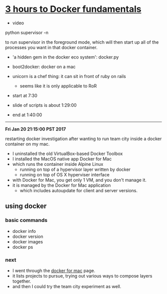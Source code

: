 # [3 hours to Docker fundamentals](https://www.youtube.com/watch?v=ddhU3NMrhX4)

- video

python supervisor -n

to run supervisor in the foreground mode, which will then start up all of the
processes you want in that docker container.

- 'a hidden gem in the docker eco system': docker.py

- boot2docker: docker on a mac

- unicorn is a chef thing: it can sit in front of ruby on rails
    - seems like it is only applicable to RoR

- start at 7:30

- slide of scripts is about 1:29:00

- end at 1:40:00

----

**Fri Jan 20 21:15:00 PST 2017**

restarting docker investigation after wanting to run team city inside a docker container on my mac.

- I uninstalled the old VirtualBox-based Docker Toolbox
- I installed the MacOS native app Docker for Mac
- which runs the container inside Alpine Linux
    - running on top of a hypervisor layer written by docker
    - running on top of OS X hyperviser interface
- with Docker for Mac, you get only 1 VM, and you don't manage it.
- it is managed by the Docker for Mac application
    - which includes autoupdate for client and server versions.

## using docker

### basic commands

- docker info
- docker version
- docker images
- docker ps

### next

- I went through the [docker for mac](https://docs.docker.com/docker-for-mac/) page.
- it lists projects to pursue, trying out various ways to compose layers together.
- and then I could try the team city experiment as well.
